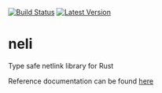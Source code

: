 [![Build Status](https://travis-ci.org/jbaublitz/neli.svg?branch=master)](https://travis-ci.org/jbaublitz/neli) [![Latest Version](https://img.shields.io/crates/v/neli.svg)](https://crates.io/crates/neli)

# neli
Type safe netlink library for Rust

Reference documentation can be found [here](https://docs.rs/neli/0.3.0-r1/neli/)
